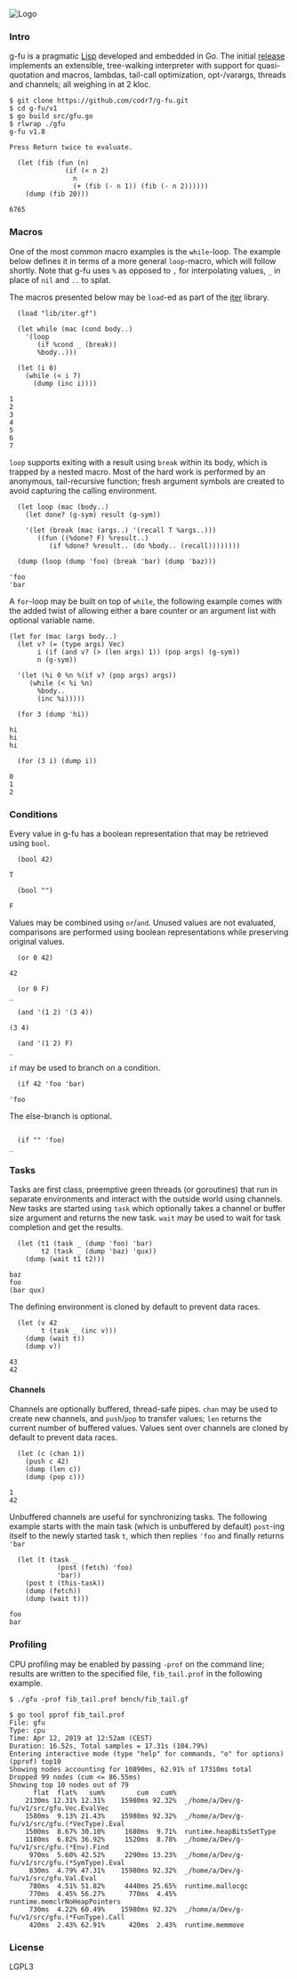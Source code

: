 ![Logo](logo.png)

### Intro
g-fu is a pragmatic [Lisp](https://xkcd.com/297/) developed and embedded in Go. The initial [release](https://github.com/codr7/g-fu/tree/master/v1) implements an extensible, tree-walking interpreter with support for quasi-quotation and macros, lambdas, tail-call optimization, opt-/varargs, threads and channels; all weighing in at 2 kloc.

```
$ git clone https://github.com/codr7/g-fu.git
$ cd g-fu/v1
$ go build src/gfu.go
$ rlwrap ./gfu
g-fu v1.8

Press Return twice to evaluate.

  (let (fib (fun (n)
              (if (< n 2)
                n
                (+ (fib (- n 1)) (fib (- n 2))))))
    (dump (fib 20)))

6765
```

### Macros
One of the most common macro examples is the `while`-loop. The example below defines it in terms of a more general `loop`-macro, which will follow shortly. Note that g-fu uses `%` as opposed to `,` for interpolating values, `_` in place of `nil` and `..` to splat.

The macros presented below may be `load`-ed as part of the [iter](https://github.com/codr7/g-fu/blob/master/v1/lib/iter.gf) library.

```
  (load "lib/iter.gf")
```
```
  (let while (mac (cond body..)
    '(loop
       (if %cond _ (break))
       %body..)))
```
```
  (let (i 0)
    (while (< i 7)
      (dump (inc i))))

1
2
3
4
5
6
7
```

`loop` supports exiting with a result using `break` within its body, which is trapped by a nested macro. Most of the hard work is performed by an anonymous, tail-recursive function; fresh argument symbols are created to avoid capturing the calling environment.

```
  (let loop (mac (body..)
    (let done? (g-sym) result (g-sym))
  
    '(let (break (mac (args..) '(recall T %args..)))
       ((fun ((%done? F) %result..)
          (if %done? %result.. (do %body.. (recall))))))))
```
```
  (dump (loop (dump 'foo) (break 'bar) (dump 'baz)))

'foo
'bar
```

A `for`-loop may be built on top of `while`, the following example comes with the added twist of allowing either a bare counter or an argument list with optional variable name.

```
(let for (mac (args body..)
  (let v? (= (type args) Vec)
       i (if (and v? (> (len args) 1)) (pop args) (g-sym))
       n (g-sym))
       
  '(let (%i 0 %n %(if v? (pop args) args))
     (while (< %i %n)
       %body..
       (inc %i)))))
```
```
  (for 3 (dump 'hi))

hi
hi
hi

  (for (3 i) (dump i))

0
1
2
```

### Conditions
Every value in g-fu has a boolean representation that may be retrieved using `bool`.

```
  (bool 42)

T

  (bool "")

F
```

Values may be combined using `or`/`and`. Unused values are not evaluated, comparisons are performed using boolean representations while preserving original values.

```
  (or 0 42)

42

  (or 0 F)
_

  (and '(1 2) '(3 4))

(3 4)

  (and '(1 2) F)
_
```

`if` may be used to branch on a condition.

```
  (if 42 'foo 'bar)

'foo
```

The else-branch is optional.

```

  (if "" 'foo)  
_
```

### Tasks
Tasks are first class, preemptive green threads (or goroutines) that run in separate environments and interact with the outside world using channels. New tasks are started using `task` which optionally takes a channel or buffer size argument and returns the new task. `wait` may be used to wait for task completion and get the results.

```
  (let (t1 (task _ (dump 'foo) 'bar)
        t2 (task _ (dump 'baz) 'qux))
    (dump (wait t1 t2)))

baz
foo
(bar qux)
```

The defining environment is cloned by default to prevent data races.

```
  (let (v 42
        t (task _ (inc v)))
    (dump (wait t))
    (dump v))

43
42
```

#### Channels
Channels are optionally buffered, thread-safe pipes. `chan` may be used to create new channels, and `push`/`pop` to transfer values; `len` returns the current number of buffered values. Values sent over channels are cloned by default to prevent data races.

```
  (let (c (chan 1))
    (push c 42)
    (dump (len c))
    (dump (pop c)))

1
42
```

Unbuffered channels are useful for synchronizing tasks. The following example starts with the main task (which is unbuffered by default) `post`-ing itself to the newly started task `t`, which then replies `'foo` and finally returns `'bar`

```
  (let (t (task _
            (post (fetch) 'foo)
            'bar))
    (post t (this-task))
    (dump (fetch))
    (dump (wait t)))

foo
bar
```

### Profiling
CPU profiling may be enabled by passing `-prof` on the command line; results are written to the specified file, `fib_tail.prof` in the following example.

```
$ ./gfu -prof fib_tail.prof bench/fib_tail.gf

$ go tool pprof fib_tail.prof
File: gfu
Type: cpu
Time: Apr 12, 2019 at 12:52am (CEST)
Duration: 16.52s, Total samples = 17.31s (104.79%)
Entering interactive mode (type "help" for commands, "o" for options)
(pprof) top10
Showing nodes accounting for 10890ms, 62.91% of 17310ms total
Dropped 99 nodes (cum <= 86.55ms)
Showing top 10 nodes out of 79
      flat  flat%   sum%        cum   cum%
    2130ms 12.31% 12.31%    15980ms 92.32%  _/home/a/Dev/g-fu/v1/src/gfu.Vec.EvalVec
    1580ms  9.13% 21.43%    15980ms 92.32%  _/home/a/Dev/g-fu/v1/src/gfu.(*VecType).Eval
    1500ms  8.67% 30.10%     1680ms  9.71%  runtime.heapBitsSetType
    1180ms  6.82% 36.92%     1520ms  8.78%  _/home/a/Dev/g-fu/v1/src/gfu.(*Env).Find
     970ms  5.60% 42.52%     2290ms 13.23%  _/home/a/Dev/g-fu/v1/src/gfu.(*SymType).Eval
     830ms  4.79% 47.31%    15980ms 92.32%  _/home/a/Dev/g-fu/v1/src/gfu.Val.Eval
     780ms  4.51% 51.82%     4440ms 25.65%  runtime.mallocgc
     770ms  4.45% 56.27%      770ms  4.45%  runtime.memclrNoHeapPointers
     730ms  4.22% 60.49%    15980ms 92.32%  _/home/a/Dev/g-fu/v1/src/gfu.(*FunType).Call
     420ms  2.43% 62.91%      420ms  2.43%  runtime.memmove
```

### License
LGPL3